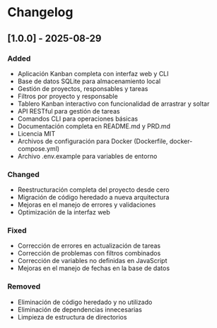 # Changelog

## [1.0.0] - 2025-08-29

### Added
- Aplicación Kanban completa con interfaz web y CLI
- Base de datos SQLite para almacenamiento local
- Gestión de proyectos, responsables y tareas
- Filtros por proyecto y responsable
- Tablero Kanban interactivo con funcionalidad de arrastrar y soltar
- API RESTful para gestión de tareas
- Comandos CLI para operaciones básicas
- Documentación completa en README.md y PRD.md
- Licencia MIT
- Archivos de configuración para Docker (Dockerfile, docker-compose.yml)
- Archivo .env.example para variables de entorno

### Changed
- Reestructuración completa del proyecto desde cero
- Migración de código heredado a nueva arquitectura
- Mejoras en el manejo de errores y validaciones
- Optimización de la interfaz web

### Fixed
- Corrección de errores en actualización de tareas
- Corrección de problemas con filtros combinados
- Corrección de variables no definidas en JavaScript
- Mejoras en el manejo de fechas en la base de datos

### Removed
- Eliminación de código heredado y no utilizado
- Eliminación de dependencias innecesarias
- Limpieza de estructura de directorios